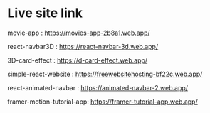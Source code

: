 # Live site link




movie-app : https://movies-app-2b8a1.web.app/

react-navbar3D : https://react-navbar-3d.web.app/

3D-card-effect : https://d-card-effect.web.app/

simple-react-website : https://freewebsitehosting-bf22c.web.app/

react-animated-navbar : https://animated-navbar-2.web.app/

framer-motion-tutorial-app: https://framer-tutorial-app.web.app/
